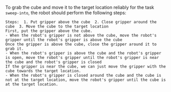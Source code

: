 To grab the cube and move it to the target location reliably for the task `sweep-into`, the robot should perform the following steps:

    Steps:  1. Put gripper above the cube  2. Close gripper around the cube  3. Move the cube to the target location
    First, put the gripper above the cube.
    - When the robot's gripper is not above the cube, move the robot's gripper until the robot's gripper is above the cube
    Once the gripper is above the cube, close the gripper around it to grab it.
    - When the robot's gripper is above the cube and the robot's gripper is open, move the robot's gripper until the robot's gripper is near the cube and the robot's gripper is closed
    If the gripper is near the cube, we can just move the gripper with the cube towards the target location.
    - When the robot's gripper is closed around the cube and the cube is not at the target location, move the robot's gripper until the cube is at the target location.